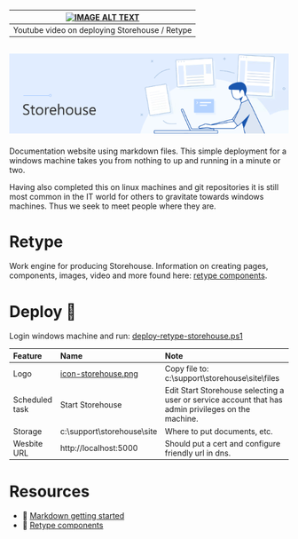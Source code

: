 |[![IMAGE ALT TEXT](http://img.youtube.com/vi/TPXbp5aJ64Q/0.jpg)](http://www.youtube.com/watch?v=TPXbp5aJ64Q "Build a Self Hosted Markdown Documentation Site with Retype (one click code)")|
|---|
|Youtube video on deploying Storehouse / Retype|


![](images/storehouse-banner.png)
---
Documentation website using markdown files. This simple deployment for a windows machine takes you from nothing to up and running in a minute or two.

Having also completed this on linux machines and git repositories it is still most common in the IT world for others to gravitate towards windows machines. Thus we seek to meet people where they are.

# Retype
Work engine for producing Storehouse. Information on creating pages, components, images, video and more found here: [retype components](https://retype.com/components/).

# Deploy :hammer:
Login windows machine and run: [deploy-retype-storehouse.ps1](deploy-retype-storehouse.ps1)

|Feature|Name|Note|
|:---|:---|:---|
|Logo|[icon-storehouse.png](images/icon-storehouse.png)|Copy file to: c:\support\storehouse\site\files|
|Scheduled task|Start Storehouse|Edit Start Storehouse selecting a user or service account that has admin privileges on the machine.|
|Storage|c:\support\storehouse\site|Where to put documents, etc.|
|Wesbite URL|http://localhost:5000 |Should put a cert and configure friendly url in dns.|

# Resources
- :blue_book: [Markdown getting started](https://www.markdownguide.org/getting-started/)
- :closed_book: [Retype components](https://retype.com/components/)
